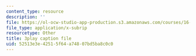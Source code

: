 ```yaml
---
content_type: resource
description: ''
file: https://ol-ocw-studio-app-production.s3.amazonaws.com/courses/16-885j-aircraft-systems-engineering-fall-2005/52513e3e42515f64a74807bd5ba8c0c0_qcpyFE3u3hw.vtt
file_type: application/x-subrip
resourcetype: Other
title: 3play caption file
uid: 52513e3e-4251-5f64-a748-07bd5ba8c0c0
---
```


